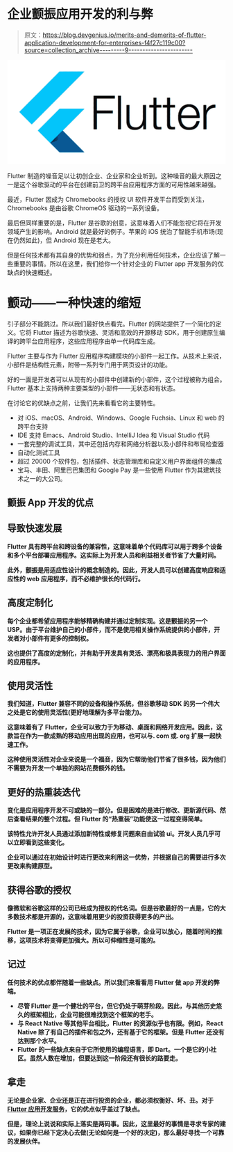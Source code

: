 # 企业颤振应用开发的利与弊

> 原文：<https://blog.devgenius.io/merits-and-demerits-of-flutter-application-development-for-enterprises-f4f27c119c00?source=collection_archive---------9----------------------->

![](img/e43ad8c4f56e7078b2a2fdc18c0731e3.png)

Flutter 制造的噪音足以让初创企业、企业家和企业听到。这种噪音的最大原因之一是这个谷歌驱动的平台在创建前卫的跨平台应用程序方面的可用性越来越强。

最近，Flutter 因成为 Chromebooks 的授权 UI 软件开发平台而受到关注，Chromebooks 是由谷歌 ChromeOS 驱动的一系列设备。

最后但同样重要的是，Flutter 是谷歌的创意，这意味着人们不能忽视它将在开发领域产生的影响。Android 就是最好的例子。苹果的 iOS 统治了智能手机市场(现在仍然如此)，但 Android 现在是老大。

但是任何技术都有其自身的优势和弱点，为了充分利用任何技术，企业应该了解一些重要的事情。所以在这里，我们给你一个针对企业的 Flutter app 开发服务的优缺点的快速概述。

# **颤动——一种快速的缩短**

引子部分不能跳过。所以我们最好快点看完。Flutter 的网站提供了一个简化的定义。它将 Flutter 描述为谷歌快速、灵活和高效的开源移动 SDK，用于创建原生编译的跨平台应用程序，这些应用程序由单一代码库生成。

Flutter 主要与作为 Flutter 应用程序构建模块的小部件一起工作。从技术上来说，小部件是结构性元素，附带一系列专门用于网页设计的功能。

好的一面是开发者可以从现有的小部件中创建新的小部件，这个过程被称为组合。Flutter 基本上支持两种主要类型的小部件——无状态和有状态。

在讨论它的优缺点之前，让我们先来看看它的主要特性。

*   对 iOS、macOS、Android、Windows、Google Fuchsia、Linux 和 web 的跨平台支持
*   IDE 支持 Emacs、Android Studio、IntelliJ Idea 和 Visual Studio 代码
*   一套完整的调试工具，其中还包括内存和网络分析器以及小部件和布局检查器
*   自动化测试工具
*   超过 20000 个软件包，包括插件、状态管理库和自定义用户界面组件的集成
*   宝马、丰田、阿里巴巴集团和 Google Pay 是一些使用 Flutter 作为其建筑技术之一的大公司。

## **颤振 App 开发的优点**

## ****导致快速发展****

**Flutter 具有跨平台和跨设备的兼容性，这意味着单个代码库可以用于跨多个设备和多个平台部署应用程序。这实际上为开发人员和利益相关者节省了大量时间。**

**此外，颤振是用适应性设计的概念制造的。因此，开发人员可以创建高度响应和适应性的 web 应用程序，而不必维护很长的代码行。**

## ****高度定制化****

**每个企业都希望应用程序能够精确构建并通过定制实现。这是颤振的另一个 USP。由于平台维护自己的小部件，而不是使用相关操作系统提供的小部件，开发者对小部件有更多的控制权。**

**这也提供了高度的定制化，并有助于开发具有灵活、漂亮和极具表现力的用户界面的应用程序。**

## ****使用灵活性****

**我们知道，Flutter 兼容不同的设备和操作系统，但谷歌移动 SDK 的另一个伟大之处是它的使用灵活性(更好地理解为多平台能力)。**

**这意味着有了 Flutter，企业可以致力于为移动、桌面和网络开发应用。因此，这款旨在作为一款成熟的移动应用出现的应用，也可以与. com 或. org 扩展一起快速工作。**

**这种使用灵活性对企业来说是一个福音，因为它帮助他们节省了很多钱，因为他们不需要为开发一个单独的网站花费额外的钱。**

## ****更好的热重装迭代****

**变化是应用程序开发不可或缺的一部分。但是困难的是进行修改、更新源代码、然后查看结果的整个过程。但 Flutter 的“热重装”功能使这一过程变得简单。**

**该特性允许开发人员通过添加新特性或修复问题来自由试验 ui。开发人员几乎可以立即看到这些变化。**

**企业可以通过在初始设计时进行更改来利用这一优势，并根据自己的需要进行多次更改来构建原型。**

## ****获得谷歌的授权****

**像微软和谷歌这样的公司已经成为授权的代名词。但是谷歌最好的一点是，它的大多数技术都是开源的，这意味着用更少的投资获得更多的产出。**

**Flutter 是一项正在发展的技术，因为它属于谷歌，企业可以放心，随着时间的推移，这项技术将变得更加强大。所以可伸缩性是可能的。**

## ****记过****

**任何技术的优点都伴随着一些缺点。所以我们来看看用 Flutter 做 app 开发的弊端。**

*   **尽管 Flutter 是一个健壮的平台，但它仍处于萌芽阶段。因此，与其他历史悠久的框架相比，企业可能很难找到这个框架的老手。**
*   **与 React Native 等其他平台相比，Flutter 的资源似乎也有限。例如，React Native 除了有自己的插件和包之外，还有基于它的框架。但是 Flutter 还没有达到那个水平。**
*   **Flutter 的一些缺点来自于它所使用的编程语言，即 Dart。一个是它的小社区。虽然人数在增加，但要达到这一阶段还有很长的路要走。**

## ****拿走****

**无论是企业家、企业还是正在进行投资的企业，都必须权衡好、坏、丑。对于 [Flutter 应用开发服务](https://www.hiddenbrains.com/flutter-app-development-services.html)，它的优点似乎盖过了缺点。**

**但是，理论上说说和实际上落实是两码事。因此，这里最好的事情是寻求专家的建议，如果你已经下定决心去做(无论如何是一个好的决定)，那么最好寻找一个可靠的发展伙伴。**